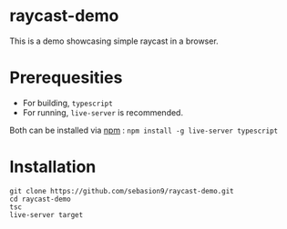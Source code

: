 # raycast-demo

This is a demo showcasing simple raycast in a browser.

# Prerequesities
- For building, `typescript`
- For running, `live-server` is recommended.

Both can be installed via [npm]() : 
`npm install -g live-server typescript`


# Installation
```
git clone https://github.com/sebasion9/raycast-demo.git
cd raycast-demo
tsc
live-server target
```
